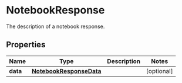 # NotebookResponse

The description of a notebook response.

## Properties

| Name     | Type                                                | Description | Notes      |
| -------- | --------------------------------------------------- | ----------- | ---------- |
| **data** | [**NotebookResponseData**](NotebookResponseData.md) |             | [optional] |
